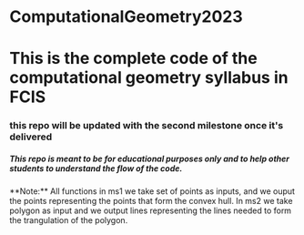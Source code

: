 # ComputationalGeometry2023
<h1>This is the complete code of the computational geometry syllabus in FCIS</h1>
<h3>this repo will be updated with the second milestone once it's delivered</h3>
<h5>This repo is meant to be for educational purposes only and to help other students to understand the flow of the code.</h5>
**Note:** All functions in ms1 we take set of points as inputs, and we ouput the points representing the points that form the convex hull.
In ms2 we take polygon as input and we output lines representing the lines needed to form the trangulation of the polygon.
